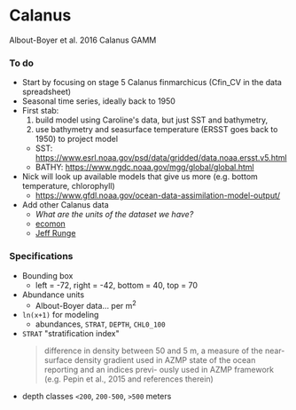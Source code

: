 # Calanus
Albout-Boyer et al. 2016 Calanus GAMM

### To do

 + Start by focusing on stage 5 Calanus finmarchicus (Cfin_CV in the data spreadsheet)
 + Seasonal time series, ideally back to 1950
 + First stab: 
   1) build model using Caroline's data, but just SST and bathymetry, 
   2) use bathymetry and seasurface temperature (ERSST goes back to 1950) to project model
     - SST: https://www.esrl.noaa.gov/psd/data/gridded/data.noaa.ersst.v5.html
     - BATHY: https://www.ngdc.noaa.gov/mgg/global/global.html
 + Nick will look up available models that give us more (e.g. bottom temperature, chlorophyll)
     - https://www.gfdl.noaa.gov/ocean-data-assimilation-model-output/
 + Add other Calanus data
   - *What are the units of the dataset we have?*
   - [ecomon](https://www.st.nmfs.noaa.gov/copepod/data/us-05101/)
   - [Jeff Runge](https://www.gmri.org/about-us/who-we-are/staff/jeffrey-runge-phd)

### Specifications

 + Bounding box
   -  left = -72, right = -42, bottom = 40, top = 70
 + Abundance units
   - Albout-Boyer data... per m<sup>2</sup>
 + `ln(x+1)` for modeling
   - abundances, `STRAT`, `DEPTH`, `CHL0_100`
 + `STRAT` "stratification index"
   > difference in density between 50 and 5 m, a measure of the near-surface density gradient used in AZMP state 
   >of the ocean reporting and an indices previ- ously used in AZMP framework (e.g. Pepin et al., 2015 and references therein)
 + depth classes `<200`, `200-500`, `>500` meters
  
 
